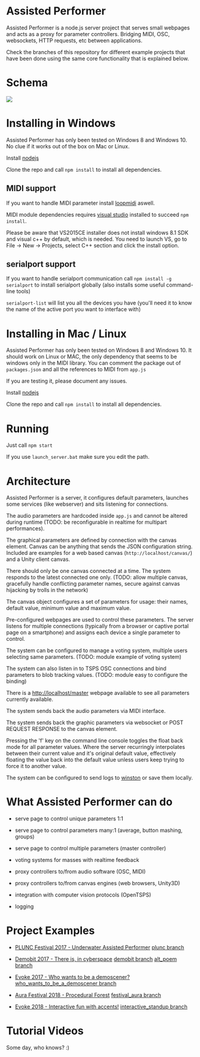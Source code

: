 # Assisted Performer 

Assisted Performer is a node.js server project that serves small webpages and acts as a proxy for parameter controllers. Bridging MIDI, OSC, websockets, HTTP requests, etc between applications.

Check the branches of this repository for different example projects that have been done using the same core functionality that is explained below.

# Schema

<img src="./assisted_performer_schema.svg">

# Installing in Windows

Assisted Performer has only been tested on Windows 8 and Windows 10. No clue if it works out of the box on Mac or Linux.

Install [nodejs](http://nodejs.org/)

Clone the repo and call `npm install` to install all dependencies.

## MIDI support

If you want to handle MIDI parameter install [loopmidi](https://www.tobias-erichsen.de/software/loopmidi.html) aswell.

MIDI module dependencies requires [visual studio](https://www.visualstudio.com/downloads/) installed to succeed `npm install`.

Please be aware that VS2015CE installer does not install windows 8.1 SDK and visual c++ by default, which is needed. You need to launch VS, go to File -> New -> Projects, select C++ section and click the install option.

## serialport support

If you want to handle serialport communication call `npm install -g serialport` to install serialport globally (also installs some useful command-line tools)

`serialport-list` will list you all the devices you have (you'll need it to know the name of the active port you want to interface with)

# Installing in Mac / Linux

Assisted Performer has only been tested on Windows 8 and Windows 10. It should work on Linux or MAC, the only dependency that seems to be windows only in the MIDI library. You can comment the package out of `packages.json` and all the references to MIDI from `app.js` 

If you are testing it, please document any issues.

Install [nodejs](http://nodejs.org/)

Clone the repo and call `npm install` to install all dependencies.

# Running 

Just call `npm start`

If you use `launch_server.bat` make sure you edit the path.

# Architecture

Assisted Performer is a server, it configures default parameters, launches some services (like webserver) and sits listening for connections.

The audio parameters are hardcoded inside `app.js` and cannot be altered during runtime (TODO: be reconfigurable in realtime for multipart performances).

The graphical parameters are defined by connection with the canvas element. Canvas can be anything that sends the JSON configuration string. Included are examples for a web based canvas (`http://localhost/canvas/`) and a Unity client canvas.

There should only be one canvas connected at a time. The system responds to the latest connected one only. (TODO: allow multiple canvas, gracefully handle conflicting parameter names, secure against canvas hijacking by trolls in the network)

The canvas object configures a set of parameters for usage: their names, default value, minimum value and maximum value.

Pre-configured webpages are used to control these parameters. The server listens for multiple connections (typically from a browser or captive portal page on a smartphone) and assigns each device a single parameter to control.

The system can be configured to manage a voting system, multiple users selecting same parameters. (TODO: module example of voting system)

The system can also listen in to TSPS OSC connections and bind parameters to blob tracking values. (TODO: module easy to configure the binding)

There is a [http://localhost/master](master) webpage available to see all parameters currently available.

The system sends back the audio parameters via MIDI interface.

The system sends back the graphic parameters via websocket or POST REQUEST RESPONSE to the canvas element.

Pressing the 'f' key on the command line console toggles the float back mode for all parameter values. Where the server recurringly interpolates between their current value and it's original default value, effectively floating the value back into the default value unless users keep trying to force it to another value.

The system can be configured to send logs to [winston](http://thisdavej.com/using-winston-a-versatile-logging-library-for-node-js/) or save them locally.

# What Assisted Performer can do

* serve page to control unique parameters 1:1

* serve page to control parameters many:1 (average, button mashing, groups)

* serve page to control multiple parameters (master controller)

* voting systems for masses with realtime feedback

* proxy controllers to/from audio software (OSC, MIDI)

* proxy controllers to/from canvas engines (web browsers, Unity3D)

* integration with computer vision protocols (OpenTSPS)

* logging

# Project Examples

* [PLUNC Festival 2017 - Underwater Assisted Performer](http://artica.cc/blog/2016/11/21/plunc.html) [plunc branch](https://github.com/psenough/assisted_performer/tree/plunc)

* [Demobit 2017 - There is, in cyberspace](https://www.youtube.com/watch?v=KSuc_ZdtgLA) [demobit branch](https://github.com/psenough/assisted_performer/tree/demobit) [alt_poem branch](https://github.com/psenough/assisted_performer/tree/alt_poem)

* [Evoke 2017 - Who wants to be a demoscener?](http://www.pouet.net/prod.php?which=71569) [who_wants_to_be_a_demoscener branch](https://github.com/psenough/assisted_performer/tree/who_wants_to_be_a_demoscener)

* [Aura Festival 2018 - Procedural Forest](https://www.facebook.com/artica.cc/videos/316982048867870/) [festival_aura branch](https://github.com/psenough/assisted_performer/tree/festival_aura)

* [Evoke 2018 - Interactive fun with accents!](http://www.pouet.net/prod.php?which=77814) [interactive_standup branch](https://github.com/psenough/assisted_performer/tree/interactive_stand_up)

# Tutorial Videos

Some day, who knows? :)